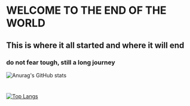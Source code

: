 # WELCOME TO THE END OF THE WORLD

## This is where it all started and where it will end

### do not fear tough, still a long journey
 
![Anurag's GitHub stats](https://github-readme-stats.vercel.app/api?username=jok1n9&count_private=true&theme=gotham)
#
[![Top Langs](https://github-readme-stats.vercel.app/api/top-langs/?username=jok1n9&show_icons=true&theme=gotham)](https://github.com/anuraghazra/github-readme-stats)
